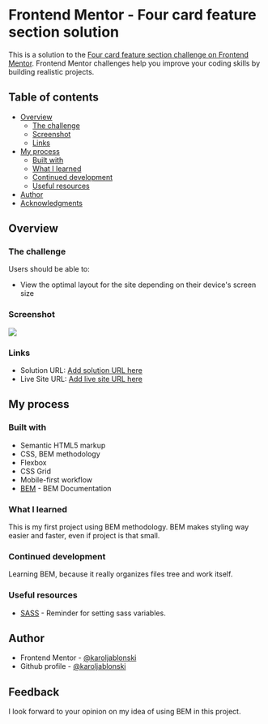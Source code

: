 # Frontend Mentor - Four card feature section solution

This is a solution to the [Four card feature section challenge on Frontend Mentor](https://www.frontendmentor.io/challenges/four-card-feature-section-weK1eFYK). Frontend Mentor challenges help you improve your coding skills by building realistic projects. 

## Table of contents

- [Overview](#overview)
  - [The challenge](#the-challenge)
  - [Screenshot](#screenshot)
  - [Links](#links)
- [My process](#my-process)
  - [Built with](#built-with)
  - [What I learned](#what-i-learned)
  - [Continued development](#continued-development)
  - [Useful resources](#useful-resources)
- [Author](#author)
- [Acknowledgments](#acknowledgments)


## Overview

### The challenge

Users should be able to:

- View the optimal layout for the site depending on their device's screen size

### Screenshot

![](./screenshot.jpg)

### Links

- Solution URL: [Add solution URL here](https://github.com/karoljablonski/fm-n-4card-section-feature)
- Live Site URL: [Add live site URL here](https://karoljablonski.github.io/fm-n-4card-section-feature/)

## My process

### Built with

- Semantic HTML5 markup
- CSS, BEM methodology
- Flexbox
- CSS Grid
- Mobile-first workflow
- [BEM](https://en.bem.info/) - BEM Documentation

### What I learned

This is my first project using BEM methodology. BEM makes styling way easier and faster, even if project is that small.

### Continued development

Learning BEM, because it really organizes files tree and work itself.

### Useful resources

- [SASS](https://sass-lang.com/guide) - Reminder for setting sass variables.

## Author

- Frontend Mentor - [@karoljablonski](https://www.frontendmentor.io/profile/karoljablonski)
- Github profile - [@karoljablonski](https://www.github.com/karoljablonski/)

## Feedback

I look forward to your opinion on my idea of using BEM in this project. 